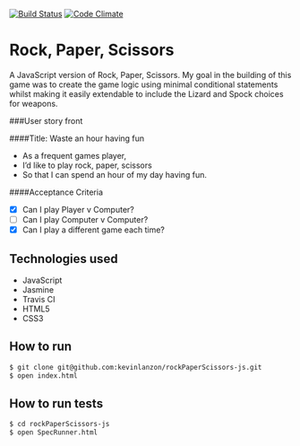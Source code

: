 [![Build Status](https://travis-ci.org/kevinlanzon/rockPaperScissors-js.svg?branch=master)](travis-ci.org/kevinlanzon/rockPaperScissors-js)
[![Code Climate](https://codeclimate.com/github/kevinlanzon/rockPaperScissors-js/badges/gpa.svg)](https://codeclimate.com/github/kevinlanzon/rockPaperScissors-js)

Rock, Paper, Scissors
========

A JavaScript version of Rock, Paper, Scissors. My goal in the building of this game was to create the game logic using minimal conditional statements whilst making it easily extendable to include the Lizard and Spock choices for weapons.

###User story front

####Title: Waste an hour having fun
- As a frequent games player,
- I’d like to play rock, paper, scissors
- So that I can spend an hour of my day having fun.

####Acceptance Criteria
- [x] Can I play Player v Computer?
- [ ] Can I play Computer v Computer?
- [x] Can I play a different game each time?

Technologies used
----
- JavaScript
- Jasmine
- Travis CI
- HTML5
- CSS3

How to run
----
```sh
$ git clone git@github.com:kevinlanzon/rockPaperScissors-js.git
$ open index.html
```

How to run tests
----
```sh
$ cd rockPaperScissors-js
$ open SpecRunner.html
```